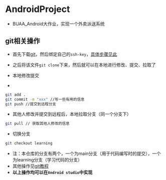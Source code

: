 # AndroidProject

* BUAA_Android大作业，实现一个外卖派送系统

## git相关操作
* 首先下载[git](https://git-scm.com/)，然后绑定自己的`ssh-key`，[具体步骤见此](https://blog.csdn.net/shuang_waiwai/article/details/121108964)
* 之后将该文件`git clone`下来，然后就可以在本地进行修改、提交、拉取了

* 本地修改提交

* 

```bash
git add .
git commit -m "xxx" //写一些有用的信息
git push //提交到远程分支
```

* 其他人修改并提交到远程后，本地拉取分支（同一个分支下）

```bash
git pull // 获取其他人修改的信息
```

* 切换分支

```bash
git checkout learning
```

* 注：本仓库的分支有两个，一个为main分支（用于代码编写时的提交），一个为learning分支（学习代码的分支）
* 其他操作见[git教程](https://www.liaoxuefeng.com/wiki/896043488029600)
* **以上操作均可以在`Android studio`中实现**
